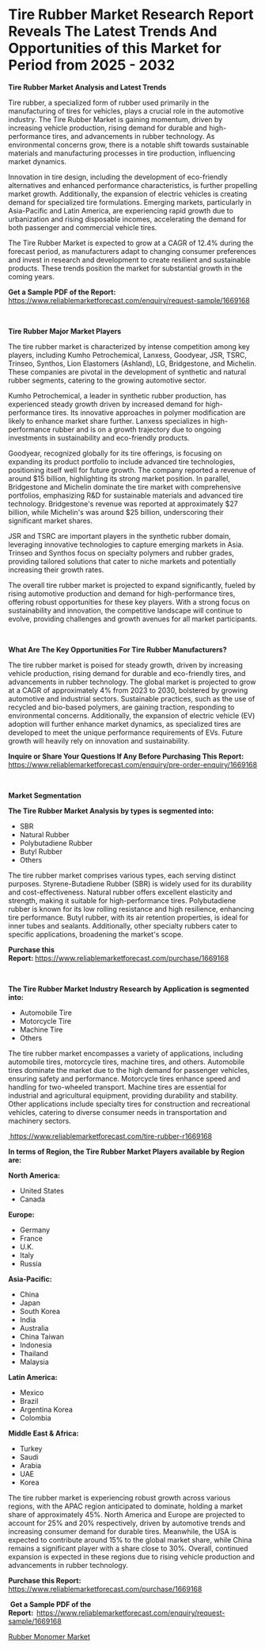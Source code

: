 <p><h1>Tire Rubber Market Research Report Reveals The Latest Trends And Opportunities of this Market for Period from 2025 - 2032</h1></p><p><strong>Tire Rubber Market Analysis and Latest Trends</strong></p>
<p><p>Tire rubber, a specialized form of rubber used primarily in the manufacturing of tires for vehicles, plays a crucial role in the automotive industry. The Tire Rubber Market is gaining momentum, driven by increasing vehicle production, rising demand for durable and high-performance tires, and advancements in rubber technology. As environmental concerns grow, there is a notable shift towards sustainable materials and manufacturing processes in tire production, influencing market dynamics.</p><p>Innovation in tire design, including the development of eco-friendly alternatives and enhanced performance characteristics, is further propelling market growth. Additionally, the expansion of electric vehicles is creating demand for specialized tire formulations. Emerging markets, particularly in Asia-Pacific and Latin America, are experiencing rapid growth due to urbanization and rising disposable incomes, accelerating the demand for both passenger and commercial vehicle tires.</p><p>The Tire Rubber Market is expected to grow at a CAGR of 12.4% during the forecast period, as manufacturers adapt to changing consumer preferences and invest in research and development to create resilient and sustainable products. These trends position the market for substantial growth in the coming years.</p></p>
<p><strong>Get a Sample PDF of the Report:&nbsp;</strong> <a href="https://www.reliablemarketforecast.com/enquiry/request-sample/1669168?utm_campaign=2455&utm_medium=2&utm_source=Github&utm_content=ia&utm_term=31032025&utm_id=tire-rubber">https://www.reliablemarketforecast.com/enquiry/request-sample/1669168</a></p>
<p>&nbsp;</p>
<p><strong>Tire Rubber Major Market Players</strong></p>
<p><p>The tire rubber market is characterized by intense competition among key players, including Kumho Petrochemical, Lanxess, Goodyear, JSR, TSRC, Trinseo, Synthos, Lion Elastomers (Ashland), LG, Bridgestone, and Michelin. These companies are pivotal in the development of synthetic and natural rubber segments, catering to the growing automotive sector.</p><p>Kumho Petrochemical, a leader in synthetic rubber production, has experienced steady growth driven by increased demand for high-performance tires. Its innovative approaches in polymer modification are likely to enhance market share further. Lanxess specializes in high-performance rubber and is on a growth trajectory due to ongoing investments in sustainability and eco-friendly products.</p><p>Goodyear, recognized globally for its tire offerings, is focusing on expanding its product portfolio to include advanced tire technologies, positioning itself well for future growth. The company reported a revenue of around $15 billion, highlighting its strong market position. In parallel, Bridgestone and Michelin dominate the tire market with comprehensive portfolios, emphasizing R&D for sustainable materials and advanced tire technology. Bridgestone's revenue was reported at approximately $27 billion, while Michelin's was around $25 billion, underscoring their significant market shares.</p><p>JSR and TSRC are important players in the synthetic rubber domain, leveraging innovative technologies to capture emerging markets in Asia. Trinseo and Synthos focus on specialty polymers and rubber grades, providing tailored solutions that cater to niche markets and potentially increasing their growth rates.</p><p>The overall tire rubber market is projected to expand significantly, fueled by rising automotive production and demand for high-performance tires, offering robust opportunities for these key players. With a strong focus on sustainability and innovation, the competitive landscape will continue to evolve, providing challenges and growth avenues for all market participants.</p></p>
<p>&nbsp;</p>
<p><strong>What Are The Key Opportunities For Tire Rubber Manufacturers?</strong></p>
<p><p>The tire rubber market is poised for steady growth, driven by increasing vehicle production, rising demand for durable and eco-friendly tires, and advancements in rubber technology. The global market is projected to grow at a CAGR of approximately 4% from 2023 to 2030, bolstered by growing automotive and industrial sectors. Sustainable practices, such as the use of recycled and bio-based polymers, are gaining traction, responding to environmental concerns. Additionally, the expansion of electric vehicle (EV) adoption will further enhance market dynamics, as specialized tires are developed to meet the unique performance requirements of EVs. Future growth will heavily rely on innovation and sustainability.</p></p>
<p><strong>Inquire or Share Your Questions If Any Before Purchasing This Report:</strong> <a href="https://www.reliablemarketforecast.com/enquiry/pre-order-enquiry/1669168?utm_campaign=2455&utm_medium=2&utm_source=Github&utm_content=ia&utm_term=31032025&utm_id=tire-rubber">https://www.reliablemarketforecast.com/enquiry/pre-order-enquiry/1669168</a></p>
<p>&nbsp;</p>
<p><strong>Market Segmentation</strong></p>
<p><strong>The Tire Rubber Market Analysis by types is segmented into:</strong></p>
<p><ul><li>SBR</li><li>Natural Rubber</li><li>Polybutadiene Rubber</li><li>Butyl Rubber</li><li>Others</li></ul></p>
<p><p>The tire rubber market comprises various types, each serving distinct purposes. Styrene-Butadiene Rubber (SBR) is widely used for its durability and cost-effectiveness. Natural rubber offers excellent elasticity and strength, making it suitable for high-performance tires. Polybutadiene rubber is known for its low rolling resistance and high resilience, enhancing tire performance. Butyl rubber, with its air retention properties, is ideal for inner tubes and sealants. Additionally, other specialty rubbers cater to specific applications, broadening the market's scope.</p></p>
<p><strong>Purchase this Report:&nbsp;</strong><a href="https://www.reliablemarketforecast.com/purchase/1669168?utm_campaign=2455&utm_medium=2&utm_source=Github&utm_content=ia&utm_term=31032025&utm_id=tire-rubber">https://www.reliablemarketforecast.com/purchase/1669168</a></p>
<p>&nbsp;</p>
<p><strong>The Tire Rubber Market Industry Research by Application is segmented into:</strong></p>
<p><ul><li>Automobile Tire</li><li>Motorcycle Tire</li><li>Machine Tire</li><li>Others</li></ul></p>
<p><p>The tire rubber market encompasses a variety of applications, including automobile tires, motorcycle tires, machine tires, and others. Automobile tires dominate the market due to the high demand for passenger vehicles, ensuring safety and performance. Motorcycle tires enhance speed and handling for two-wheeled transport. Machine tires are essential for industrial and agricultural equipment, providing durability and stability. Other applications include specialty tires for construction and recreational vehicles, catering to diverse consumer needs in transportation and machinery sectors.</p></p>
<p><a href="https://www.reliablemarketforecast.com/tire-rubber-r1669168?utm_campaign=2455&utm_medium=2&utm_source=Github&utm_content=ia&utm_term=31032025&utm_id=tire-rubber">&nbsp;https://www.reliablemarketforecast.com/tire-rubber-r1669168</a></p>
<p><strong>In terms of Region, the Tire Rubber Market Players available by Region are:</strong></p>
<p>
    <p> <strong> North America: </strong>
        <ul>
            <li>United States</li>
            <li>Canada</li>
        </ul>
        </p> 
    <p> <strong> Europe: </strong>
        <ul>
            <li>Germany</li>
            <li>France</li>
            <li>U.K.</li>
            <li>Italy</li>
            <li>Russia</li>
        </ul>
        </p> 
    <p> <strong> Asia-Pacific: </strong>
        <ul>
            <li>China</li>
            <li>Japan</li>
            <li>South Korea</li>
            <li>India</li>
            <li>Australia</li>
            <li>China Taiwan</li>
            <li>Indonesia</li>
            <li>Thailand</li>
            <li>Malaysia</li>
        </ul>
        </p> 
    <p> <strong> Latin America: </strong>
        <ul>
            <li>Mexico</li>
            <li>Brazil</li>
            <li>Argentina Korea</li>
            <li>Colombia</li>
        </ul>
        </p> 
    <p> <strong> Middle East & Africa: </strong>
        <ul>
            <li>Turkey</li>
            <li>Saudi</li>
            <li>Arabia</li>
            <li>UAE</li>
            <li>Korea</li>
        </ul>
    </p>
    </p>
<p><p>The tire rubber market is experiencing robust growth across various regions, with the APAC region anticipated to dominate, holding a market share of approximately 45%. North America and Europe are projected to account for 25% and 20% respectively, driven by automotive trends and increasing consumer demand for durable tires. Meanwhile, the USA is expected to contribute around 15% to the global market share, while China remains a significant player with a share close to 30%. Overall, continued expansion is expected in these regions due to rising vehicle production and advancements in rubber technology.</p></p>
<p><strong>Purchase this Report: </strong><a href="https://www.reliablemarketforecast.com/purchase/1669168?utm_campaign=2455&utm_medium=2&utm_source=Github&utm_content=ia&utm_term=31032025&utm_id=tire-rubber">https://www.reliablemarketforecast.com/purchase/1669168</a></p>
<p>&nbsp;<strong>Get a Sample PDF of the Report:&nbsp;&nbsp;</strong><a href="https://www.reliablemarketforecast.com/enquiry/request-sample/1669168?utm_campaign=2455&utm_medium=2&utm_source=Github&utm_content=ia&utm_term=31032025&utm_id=tire-rubber">https://www.reliablemarketforecast.com/enquiry/request-sample/1669168</a></p>
<p><strong></strong></p>
<p><p><a href="https://github.com/palenjeppecd/Market-Research-Report-List-1/blob/main/rubber-monomer-market.md?utm_campaign=2455&utm_medium=2&utm_source=Github&utm_content=ia&utm_term=31032025&utm_id=tire-rubber">Rubber Monomer Market</a></p></p>